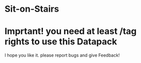 # Sit-on-Stairs

# Imprtant! you need at least /tag rights to use this Datapack

I hope you like it.
please report bugs and give Feedback!
